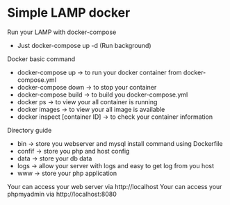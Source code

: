 # Simple LAMP docker

Run your LAMP with docker-compose
* Just docker-compose up -d (Run background)

Docker basic command
* docker-compose up -> to run your docker container from docker-compose.yml
* docker-compose down -> to stop  your container 
* docker-compose build -> to build you docker-compose.yml
* docker ps -> to view your all container is running
* docker images -> to view your all image is available
* docker inspect [container ID] -> to check your container information

Directory guide
* bin -> store you webserver and mysql install command using Dockerfile
* confif -> store you php and host config
* data -> store your db data
* logs -> allow your server with logs and easy to get log from you host
* www -> store your php application

Your can access your web server via http://localhost
Your can access your phpmyadmin via http://localhost:8080
 
